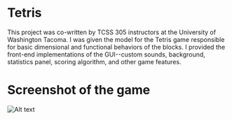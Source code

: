 # Tetris
This project was co-written by TCSS 305 instructors at the University of Washington Tacoma. I was given the model for the Tetris game responsible for basic dimensional and functional behaviors of the blocks. I provided the front-end implementations of the GUI--custom sounds, background, statistics panel, scoring algorithm, and other game features. 

# Screenshot of the game
![Alt text](/relative/path/to/screenshot.jpg?raw=true "Optional Title")
